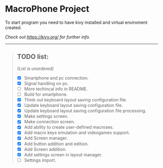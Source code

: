 

# MacroPhone Project

To start program you need to have kivy installed and virtual enviroment created.

_Check out https://kivy.org/ for further info._

---

> ## TODO list:
> _(List is unordered)_
> - [X] Smartphone and pc connection.
> - [X] Signal handling on pc.
> - [ ] More techincal info in README.
> - [ ] Build for smartphone.
> - [X] Think out keyboard layout saving configuration file.
> - [X] Update keyboard layout saving configuration file.
> - [X] Update keyboard layout saving configuration file processing.
> - [X] Make settings screen.
> - [X] Make connection screen.
> - [X] Add ability to create user-defined macroses.
> - [X] Add macro keys emulation and videogames support.
> - [X] Add Screen manager.
> - [X] Add button addition and edition.
> - [X] Add Screen addition.
> - [X] Add settings screen in layout manager.
> - [ ] Settings import.
